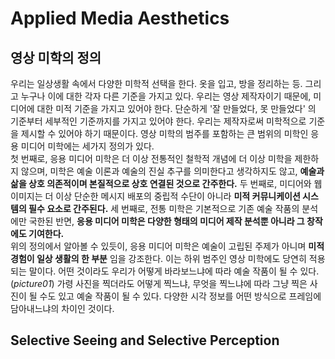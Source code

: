 # Applied Media Aesthetics
## 영상 미학의 정의
우리는 일상생활 속에서 다양한 미학적 선택을 한다. 옷을 입고, 방을 정리하는 등.
그리고 누구나 이에 대한 각자 다른 기준을 가지고 있다. 우리는 영상 제작자이기 때문에, 미디어에 대한 미적 기준을 가지고 있어야 한다.
단순하게 '잘 만들었다, 못 만들었다' 의 기준부터 세부적인 기준까지를 가지고 있어야 한다. 우리는 제작자로써 미학적으로 기준을 제시할 수 있어야 하기 때문이다.
영상 미학의 범주를 포함하는 큰 범위의 미학인 응용 미디어 미학에는 세가지 정의가 있다.   
첫 번째로, 응용 미디어 미학은 더 이상 전통적인 철학적 개념에 더 이상 미학을 제한하지 않으며, 미학은 예술 이론과 예술의 진실 추구를 의미한다고 생각하지도 않고, __예술과 삶을 상호 의존적이며 본질적으로 상호 연결된 것으로 간주한다.__
두 번째로, 미디어와 웹 이미지는 더 이상 단순한 메시지 배포의 중립적 수단이 아니라 __미적 커뮤니케이션 시스템의 필수 요소로 간주된다.__
세 번째로, 전통 미학은 기본적으로 기존 예술 작품의 분석에만 국한된 반면, __응용 미디어 미학은 다양한 형태의 미디어 제작 분석뿐 아니라 그 창작에도 기여한다.__   
위의 정의에서 알아볼 수 있듯이, 응용 미디어 미학은 예술이 고립된 주제가 아니며 __미적 경험이 일상 생활의 한 부분__ 임을 강조한다.
이는 하위 범주인 영상 미학에도 당연히 적용되는 말이다.
어떤 것이라도 우리가 어떻게 바라보느냐에 따라 예술 작품이 될 수 있다. (_picture01_)
가령 사진을 찍더라도 어떻게 찍느냐, 무엇을 찍느냐에 따라 그냥 찍은 사진이 될 수도 있고 예술 작품이 될 수 있다. 
다양한 시각 정보를 어떤 방식으로 프레임에 담아내느냐의 차이인 것이다. 

## Selective Seeing and Selective Perception 
